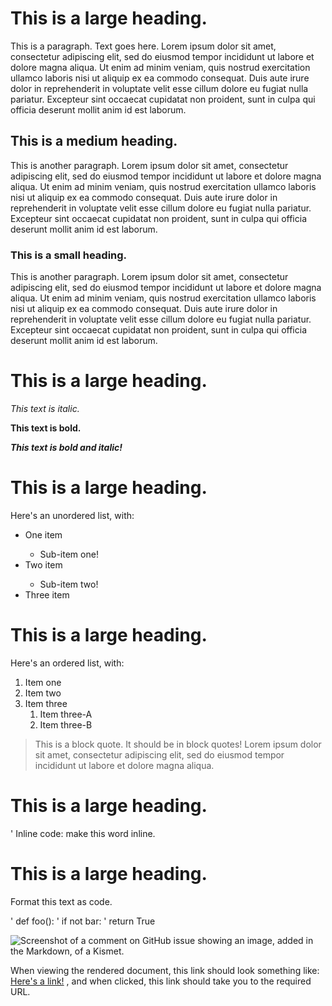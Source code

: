 # This is a large heading.

This is a paragraph. Text goes here. Lorem ipsum dolor sit amet, consectetur adipiscing elit, sed do eiusmod tempor incididunt ut labore et dolore magna aliqua. Ut enim ad minim veniam, quis nostrud exercitation ullamco laboris nisi ut aliquip ex ea commodo consequat. Duis aute irure dolor in reprehenderit in voluptate velit esse cillum dolore eu fugiat nulla pariatur. Excepteur sint occaecat cupidatat non proident, sunt in culpa qui officia deserunt mollit anim id est laborum.

## This is a medium heading.

This is another paragraph. Lorem ipsum dolor sit amet, consectetur adipiscing elit, sed do eiusmod tempor incididunt ut labore et dolore magna aliqua. Ut enim ad minim veniam, quis nostrud exercitation ullamco laboris nisi ut aliquip ex ea commodo consequat. Duis aute irure dolor in reprehenderit in voluptate velit esse cillum dolore eu fugiat nulla pariatur. Excepteur sint occaecat cupidatat non proident, sunt in culpa qui officia deserunt mollit anim id est laborum.


### This is a small heading. 

This is another paragraph. Lorem ipsum dolor sit amet, consectetur adipiscing elit, sed do eiusmod tempor incididunt ut labore et dolore magna aliqua. Ut enim ad minim veniam, quis nostrud exercitation ullamco laboris nisi ut aliquip ex ea commodo consequat. Duis aute irure dolor in reprehenderit in voluptate velit esse cillum dolore eu fugiat nulla pariatur. Excepteur sint occaecat cupidatat non proident, sunt in culpa qui officia deserunt mollit anim id est laborum.

# This is a large heading. 

*This text is italic.*

**This text is bold.**

***This text is bold and italic!***

# This is a large heading.


Here's an unordered list, with:
<ul>
  <li>One item</li>
    <ul>
      <li>Sub-item one!</li>
    </ul>
  <li>Two item</li>
    <ul>
      <li>Sub-item two!</li>
    </ul>
  <li>Three item</li>
</ul>

# This is a large heading.

Here's an ordered list, with:
<ol>
  <li>Item one</li>
  <li>Item two</li>
  <li>Item three
    <ol>
      <li>Item three-A</li>
      <li>Item three-B</li>
    </ol>
  </li>
</ol>

> This is a block quote. It should be in block quotes! Lorem ipsum dolor sit amet, consectetur adipiscing elit, sed do eiusmod tempor incididunt ut labore et dolore magna aliqua.

# This is a large heading.

' Inline code: make this word inline. 

# This is a large heading. 

Format this text as code. 

' def foo():
'    if not bar:
'       return True

![Screenshot of a comment on GitHub issue showing an image, added in the Markdown, of a Kismet.](https://upload.wikimedia.org/wikipedia/commons/0/03/Kismet-IMG_6007-black.jpg)

When viewing the rendered document, this link should look something like:  [Here's a link!](https://commons.wikimedia.org/wiki/File:Kismet-IMG_6007-black.jpg) , and when clicked, this link should take you to the required URL.